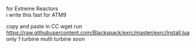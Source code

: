 for Extreme Reactors                
i write this fast for ATM9             


copy and paste in CC   wget run https://raw.githubusercontent.com/Blackspack/exrc/master/exrc/Install.lua
only 1 turbine multi turbine soon

